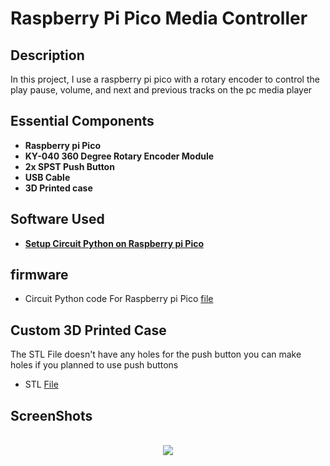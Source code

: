 


<h1> Raspberry Pi Pico Media Controller</h1> 


<h2>Description</h2>
In this project, I use a raspberry pi pico with a rotary encoder to control the play pause, volume, and next and previous tracks on the pc media player  

<h2>Essential Components</h2>

- <b>Raspberry pi Pico </b> 
- <b>KY-040 360 Degree Rotary Encoder Module</b>
- <b>2x 	SPST Push Button </b>
- <b>USB Cable</b>
- <b>3D Printed case</b>






<h2>Software  Used </h2>

- <b>[Setup Circuit Python on Raspberry pi Pico](https://circuitpython.org/board/raspberry_pi_pico/)</b>



 <h2>firmware </h2>

   -  Circuit Python code For Raspberry pi Pico [file](https://github.com/delta010/Raspberry_Pi_Pico_Media_Controller/blob/main/code.py)

 

<h2>Custom 3D Printed  Case</h2>

The STL File doesn't have any holes for the push button you can make holes if you planned to use push buttons  
  
   - STL [File](https://github.com/delta010/Raspberry_Pi_Pico_Media_Controller/tree/main/stl)


<h2>ScreenShots</h2> 

<p align="center">
 <br/>
<img src="https://github.com/delta010/Raspberry_Pi_Pico_Media_Controller/assets/29528880/19586891-7128-4425-842f-a82ce709288d" />
<br />


<img src=""/>
<br />
<br />


</p>

<!--
 ```diff
- text in red
+ text in green
! text in orange
# text in gray
@@ text in purple (and bold)@@
```
--!>


